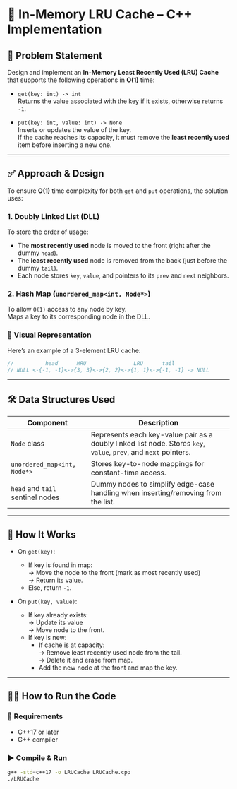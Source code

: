 # 🧠 In-Memory LRU Cache – C++ Implementation

## 📌 Problem Statement

Design and implement an **In-Memory Least Recently Used (LRU) Cache** that supports the following operations in **O(1)** time:

- `get(key: int) -> int`  
  Returns the value associated with the key if it exists, otherwise returns `-1`.

- `put(key: int, value: int) -> None`  
  Inserts or updates the value of the key.  
  If the cache reaches its capacity, it must remove the **least recently used** item before inserting a new one.

---

## ✅ Approach & Design

To ensure **O(1)** time complexity for both `get` and `put` operations, the solution uses:

### 1. **Doubly Linked List (DLL)**  
To store the order of usage:  
- The **most recently used** node is moved to the front (right after the dummy `head`).
- The **least recently used** node is removed from the back (just before the dummy `tail`).
- Each node stores `key`, `value`, and pointers to its `prev` and `next` neighbors.

### 2. **Hash Map (`unordered_map<int, Node*>`)**  
To allow `O(1)` access to any node by key.  
Maps a key to its corresponding node in the DLL.

### 🧩 Visual Representation

Here’s an example of a 3-element LRU cache:

```cpp
//          head      MRU               LRU      tail
// NULL <-{-1, -1}<->{3, 3}<->{2, 2}<->{1, 1}<->{-1, -1} -> NULL
```

---

## 🛠️ Data Structures Used

| Component | Description |
|----------|-------------|
| `Node` class | Represents each key-value pair as a doubly linked list node. Stores `key`, `value`, `prev`, and `next` pointers. |
| `unordered_map<int, Node*>` | Stores key-to-node mappings for constant-time access. |
| `head` and `tail` sentinel nodes | Dummy nodes to simplify edge-case handling when inserting/removing from the list. |

---

## 🧪 How It Works

- On `get(key)`:
  - If key is found in map:  
    → Move the node to the front (mark as most recently used)  
    → Return its value.
  - Else, return `-1`.

- On `put(key, value)`:
  - If key already exists:  
    → Update its value  
    → Move node to the front.
  - If key is new:
    - If cache is at capacity:  
      → Remove least recently used node from the tail.  
      → Delete it and erase from map.
    - Add the new node at the front and map the key.

---

## 🧑‍💻 How to Run the Code

### 🧱 Requirements
- C++17 or later
- G++ compiler

### ▶️ Compile & Run
```bash
g++ -std=c++17 -o LRUCache LRUCache.cpp
./LRUCache
